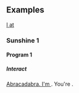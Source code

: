 ## Examples

[I <verb> at <time>](https://earthiverse.github.io/altivities/sentences/?sentence=I%20%E2%80%A2%20at%20%E2%80%A2.&1_wordlists=../wordlists/General/verbs.json,../wordlists/General/verbs_sports.json&1_ignore=jump&2_wordlist=../wordlists/General/time.json)

### Sunshine 1

#### Program 1

##### Interact

[Abracadabra. I'm <a king>. You're <a queen>.](https://altivities.earthiverse.ca/sentences/?sentence=Abracadabra.%20I%27m%20%E2%80%A2.%20You%27re%20%E2%80%A2.&1_wordlist=../wordlists/Sunshine1/program1_interact1.json&2_wordlist=../wordlists/Sunshine1/program1_interact1.json)

